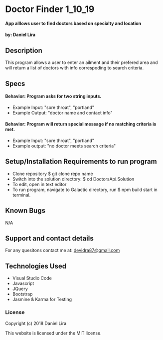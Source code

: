 # Doctor Finder 1_10_19

#### App alllows user to find doctors based on specialty and location

#### by: Daniel Lira

## Description
This program allows a user to enter an ailment and their prefered area and will return a list of doctors with info correspoding to search criteria.

## Specs
#### Behavior: Program asks for two string inputs.
* Example Input: "sore throat", "portland"
* Example Output: "doctor name and contact info"
#### Behavior: Program will return special message if no matching criteria is met.
* Example Input: "sore throat", "portland"
* Example output: "no doctor meets search criteria"

## Setup/Installation Requirements to run program
* Clone repository $ git clone repo name
* Switch into the solution directory: $ cd DoctorsApi.Solution
* To edit, open in text editor
* To run program, navigate to Galactic directory, run $ npm build start in terminal. 

## Known Bugs
N/A


## Support and contact details

For any quesitons contact me at: devidra87@gmail.com

## Technologies Used

* Visual Studio Code
* Javascript
* JQuery
* Bootstrap
* Jasmine & Karma for Testing

### License

Copyright (c) 2018 Daniel Lira

This website is licensed under the MIT license.